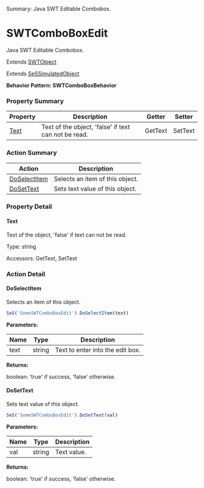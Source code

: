Summary: Java SWT Editable Combobox.

# SWTComboBoxEdit

Java SWT Editable Combobox.
 
Extends [SWTObject](SWTObject.md)

Extends [SeSSimulatedObject](SeSSimulatedObject.md)





**Behavior Pattern: SWTComboBoxBehavior**


<!-- ============================== property summary ========================== -->

  

### Property Summary

| **Property** | **Description** | **Getter** | **Setter** |
| ------------ | --------------- | ---------- | ---------- |
| [Text](#text) | Text of the object, 'false' if text can not be read. | GetText | SetText |



  
<!-- ============================== action summary ========================== -->



### Action Summary

|  **Action** | **Description** | 
| ----------- | --------------- |
|  [DoSelectItem](#doselectitem) | Selects an item of this object. |
|  [DoSetText](#dosettext) | Sets text value of this object. |




<!-- ============================== property detail ========================== -->
  
### Property Detail
    
<a name="Text"></a>
#### Text


Text of the object, 'false' if text can not be read.

      
  
      
Type: string
      
      
Accessors: GetText, SetText
      
    
  
  
<!-- ============================== action detail ========================== -->
  
### Action Detail
    
<a name="DoSelectItem"></a>    
#### DoSelectItem

Selects an item of this object.

```javascript
SeS('SomeSWTComboBoxEdit').DoSelectItem(text)
```


**Parameters:**

|  **Name** | **Type** | **Description** |
| ---------- | -------- | --------------- |
| text | string |  Text to enter into the edit box. |




**Returns:**

boolean: 'true' if success, 'false' otherwise.



<a name="see.also.swtcomboboxedit.doselectitem"></a>

<a name="DoSetText"></a>    
#### DoSetText

Sets text value of this object.

```javascript
SeS('SomeSWTComboBoxEdit').DoSetText(val)
```


**Parameters:**

|  **Name** | **Type** | **Description** |
| ---------- | -------- | --------------- |
| val | string |  Text value. |




**Returns:**

boolean: 'true' if success, 'false' otherwise.



<a name="see.also.swtcomboboxedit.dosettext"></a>

  

